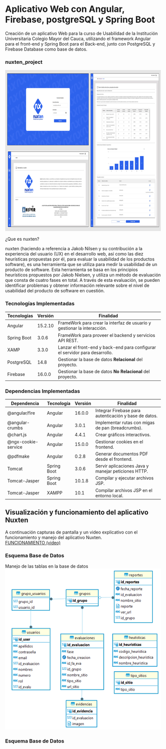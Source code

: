 # Aplicativo Web con Angular, Firebase, postgreSQL y Spring Boot
Creación de un aplicativo Web para la curso de Usabilidad de la Institución Universitaria Colegio Mayor del Cauca, utilizando el framework Angular para el front-end y Spring Boot para el Back-end, junto con PostgreSQL y Firebase Database como base de datos.

### nuxten_project
<img src="https://github.com/Cesar001-co/nuxten_project/blob/2a1b6c6515276878417db7f9c6841f6b04bf2460/Capturas%20de%20pantalla%20nuxten/nuxten.jpg" alt="Imagen de Nuxten" height="520"/>
<p>¿Que es nuxten?</p>
nuxten (haciendo a referencia a Jakob Nilsen y su contribución a la experiencia del usuario (UX) en el desarrollo web, así como las diez heurísticas propuestas por él, para evaluar la usabilidad de los productos software), es una herramienta que se utiliza para medir la usabilidad de un producto de software. Esta herramienta se basa en los principios heurísticos propuestos por Jakob Nielsen, y utiliza un método de evaluación que consta de cuatro fases en total. A través de esta evaluación, se pueden identificar problemas y obtener información relevante sobre el nivel de usabilidad del producto de software en cuestión.

### Tecnologías Implementadas
| Tecnologías | Versión | Finalidad |
|--------------|------|----------|
| Angular | 15.2.10 | FrameWork para crear la interfaz de usuario y gestionar la interacción. |
| Spring Boot | 3.0.6 | FrameWork para proveer el backend y servicios API REST. |
| XAMP | 3.3.0 | Lanzar el front-end y back-end para configurar el servidor para desarrollo. |
| PostgreSQL | 14.8 | Gestionar la base de datos **Relacional** del proyecto. |
| Firebase | 16.0.0 | Gestionar la base de datos **No Relacional** del proyecto. |

### Dependencias Implementadas
| Dependencia |	Tecnología |	Versión |	Finalidad |
|--------------|------|----------|----------|
| @angular/fire |	Angular |	16.0.0 | Integrar Firebase para autenticación y base de datos. |
| @angular-crumbs |	Angular |	3.0.1 |	Implementar rutas con migas de pan (breadcrumbs). |
| @chart.js |	Angular |	4.4.1 |	Crear gráficos interactivos. |
| @ngx-cookie-service |	Angular |	15.0.0 |	Gestionar cookies en el frontend. |
| @pdfmake |	Angular |	0.2.8 |	Generar documentos PDF desde el frontend. |
| Tomcat |	Spring Boot |	3.0.6 |	Servir aplicaciones Java y manejar peticiones HTTP. |
| Tomcat-Jasper |	Spring Boot |	10.1.8 |	Compilar y ejecutar archivos JSP. |
| Tomcat-Jasper |	XAMPP |	10.1 |	Compilar archivos JSP en el entorno local. |

## Visualización y funcionamiento del aplicativo Nuxten
A continuación capturas de pantalla y un video explicativo con el funcionamiento y manejo del aplicativo Nuxten.
<br>
[FUNCIONAMIENTO (video)](https://drive.google.com/file/d/1IrFcfc0xKTXOUgOAstGro95SzYBZY7hC/view?usp=sharing)

### Esquema Base de Datos
Manejo de las tablas en la base de datos
<br>
<img src="https://github.com/Cesar001-co/nuxten_project/blob/2a1b6c6515276878417db7f9c6841f6b04bf2460/Capturas%20de%20pantalla%20nuxten/captura%20022.png" alt="Imagen de Nuxten" height="520"/>

### Esquema Base de Datos

